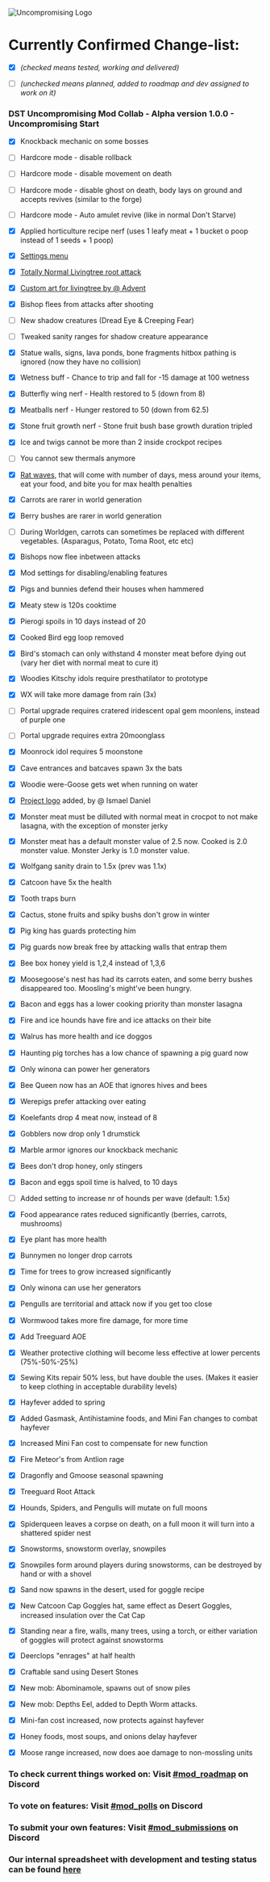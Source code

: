 ![Uncompromising Logo](images/logo.png)

# Currently Confirmed Change-list:

* [x] *(checked means tested, working and delivered)*

* [ ] *(unchecked means planned, added to roadmap and dev assigned to work on it)*

### DST Uncompromising Mod Collab - Alpha version 1.0.0 - Uncompromising Start

* [x]  Knockback mechanic on some bosses

* [ ]  Hardcore mode - disable rollback

* [ ]  Hardcore mode - disable movement on death

* [ ]  Hardcore mode - disable ghost on death, body lays on ground and accepts revives (similar to the forge)

* [ ]  Hardcore mode - Auto amulet revive (like in normal Don't Starve)

* [x]  Applied horticulture recipe nerf (uses 1 leafy meat + 1 bucket o poop instead of 1 seeds + 1 poop)

* [x]  [Settings menu](https://i.imgur.com/N3rLMpH.png)

* [x]  [Totally Normal Livingtree root attack](https://imgur.com/8gC0cdv.gif)

* [x]  [Custom art for livingtree by @ Advent](https://cdn.discordapp.com/attachments/626788873942335517/628233540169105408/up.gif)

* [x]  Bishop flees from attacks after shooting

* [ ]  New shadow creatures (Dread Eye & Creeping Fear)

* [ ]  Tweaked sanity ranges for shadow creature appearance

* [x]  Statue walls, signs, lava ponds, bone fragments hitbox pathing is ignored (now they have no collision)

* [x]  Wetness buff - Chance to trip and fall for -15 damage at 100 wetness

* [x]  Butterfly wing nerf - Health restored to 5 (down from 8)

* [x]  Meatballs nerf - Hunger restored to 50 (down from 62.5)

* [x]  Stone fruit growth nerf - Stone fruit bush base growth duration tripled
 
* [x]  Ice and twigs cannot be more than 2 inside crockpot recipes

* [ ]  You cannot sew thermals anymore
 
* [x]  [Rat waves](https://cdn.discordapp.com/attachments/623666104937480192/629152866426290197/damnrat.gif), that will come with number of days, mess around your items, eat your food, and bite you for max health penalties 
 
* [x]  Carrots are rarer in world generation

* [x]  Berry bushes are rarer in world generation
 
* [ ]  During Worldgen, carrots can sometimes be replaced with different vegetables. (Asparagus, Potato, Toma Root, etc etc) 

* [x]  Bishops now flee inbetween attacks

* [x]  Mod settings for disabling/enabling features

* [x]  Pigs and bunnies defend their houses when hammered

* [x]  Meaty stew is 120s cooktime

* [x]  Pierogi spoils in 10 days instead of 20

* [x]  Cooked Bird egg loop removed

* [x]  Bird's stomach can only withstand 4 monster meat before dying out (vary her diet with normal meat to cure it)

* [x]  Woodies Kitschy idols require presthatilator to prototype

* [x]  WX will take more damage from rain (3x)

* [ ]  Portal upgrade requires cratered iridescent opal gem moonlens, instead of purple one

* [ ]  Portal upgrade requires extra 20moonglass

* [x]  Moonrock idol requires 5 moonstone

* [x]  Cave entrances and batcaves spawn 3x the bats
 
* [x]  Woodie were-Goose gets wet when running on water

* [x]  [Project logo](images/logo.png) added, by @ Ismael Daniel

* [x]  Monster meat must be dilluted with normal meat in crocpot to not make lasagna, with the exception of monster jerky

* [x]  Monster meat has a default monster value of 2.5 now. Cooked is 2.0 monster value. Monster Jerky is 1.0 monster value.

* [x]  Wolfgang sanity drain to 1.5x (prev was 1.1x)

* [x]  Catcoon have 5x the health

* [x]  Tooth traps burn

* [x]  Cactus, stone fruits and spiky bushs don't grow in winter

* [x]  Pig king has guards protecting him

* [x]  Pig guards now break free by attacking walls that entrap them

* [x]  Bee box honey yield is 1,2,4 instead of 1,3,6

* [x]  Moosegoose's nest has had its carrots eaten, and some berry bushes disappeared too. Moosling's might've been hungry.

* [x]  Bacon and eggs has a lower cooking priority than monster lasagna

* [x]  Fire and ice hounds have fire and ice attacks on their bite

* [x]  Walrus has more health and ice doggos

* [x]  Haunting pig torches has a low chance of spawning a pig guard now

* [x]  Only winona can power her generators

* [x]  Bee Queen now has an AOE that ignores hives and bees

* [x]  Werepigs prefer attacking over eating

* [x]  Koelefants drop 4 meat now, instead of 8

* [x]  Gobblers now drop only 1 drumstick

* [x]  Marble armor ignores our knockback mechanic

* [x]  Bees don't drop honey, only stingers

* [x]  Bacon and eggs spoil time is halved, to 10 days

* [ ]  Added setting to increase nr of hounds per wave (default: 1.5x)

* [x]  Food appearance rates reduced significantly (berries, carrots, mushrooms)

* [x]  Eye plant has more health

* [x]  Bunnymen no longer drop carrots

* [x]  Time for trees to grow increased significantly

* [x]  Only winona can use her generators

* [x]  Pengulls are territorial and attack now if you get too close

* [x]  Wormwood takes more fire damage, for more time

* [x]  Add Treeguard AOE

* [x]  Weather protective clothing will become less effective at lower percents (75%-50%-25%)

* [x]  Sewing Kits repair 50% less, but have double the uses. (Makes it easier to keep clothing in acceptable durability levels)

* [x] Hayfever added to spring

* [x] Added Gasmask, Antihistamine foods, and Mini Fan changes to combat hayfever

* [x] Increased Mini Fan cost to compensate for new function

* [x] Fire Meteor's from Antlion rage

* [x] Dragonfly and Gmoose seasonal spawning

* [x] Treeguard Root Attack

* [x] Hounds, Spiders, and Pengulls will mutate on full moons

* [x] Spiderqueen leaves a corpse on death, on a full moon it will turn into a shattered spider nest

* [x] Snowstorms, snowstorm overlay, snowpiles

* [x] Snowpiles form around players during snowstorms, can be destroyed by hand or with a shovel

* [x] Sand now spawns in the desert, used for goggle recipe

* [x] New Catcoon Cap Goggles hat, same effect as Desert Goggles, increased insulation over the Cat Cap

* [x] Standing near a fire, walls, many trees, using a torch, or either variation of goggles will protect against snowstorms

* [x] Deerclops "enrages" at half health

* [x] Craftable sand using Desert Stones

* [x] New mob: Abominamole, spawns out of snow piles

* [x] New mob: Depths Eel, added to Depth Worm attacks.

* [x] Mini-fan cost increased, now protects against hayfever

* [x] Honey foods, most soups, and onions delay hayfever

* [x] Moose range increased, now does aoe damage to non-mossling units

### To check current things worked on: Visit [#mod_roadmap](https://discordapp.com/channels/623649948130344960/624590758959382539) on Discord

### To vote on features: Visit [#mod_polls](https://discordapp.com/channels/623649948130344960/623661746216763393) on Discord

### To submit your own features: Visit [#mod_submissions](https://discordapp.com/channels/623649948130344960/623661395539656704) on Discord

### Our internal spreadsheet with development and testing status can be found [here](https://docs.google.com/spreadsheets/d/1UEPA2O0gz0agyrjvCe9k1K-_gipPyTz3B2mHsEYCUhM/edit?usp=sharing)